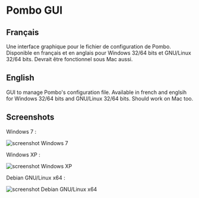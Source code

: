 Pombo GUI
=========

Français
--------

Une interface graphique pour le fichier de configuration de Pombo.
Disponible en français et en anglais pour Windows 32/64 bits et GNU/Linux 32/64 bits. Devrait être fonctionnel sous Mac aussi.


English
-------

GUI to manage Pombo's configuration file.
Available in french and englsih for Windows 32/64 bits and GNU/Linux 32/64 bits. Should work on Mac too.


Screenshots
-----------

Windows 7 :

![screenshot Windows 7](https://raw.github.com/BoboTiG/pombo/develop/gui/screenshots/Windows%207.png "Preview on Windows 7")

Windows XP :

![screenshot Windows XP](https://raw.github.com/BoboTiG/pombo/develop/gui/screenshots/Windows%20XP.png "Preview on Windows XP")

Debian GNU/Linux x64 :

![screenshot Debian GNU/Linux x64](https://raw.github.com/BoboTiG/pombo/develop/gui/screenshots/Debian%20x64.png "Preview on Debian GNU/Linux x64")
